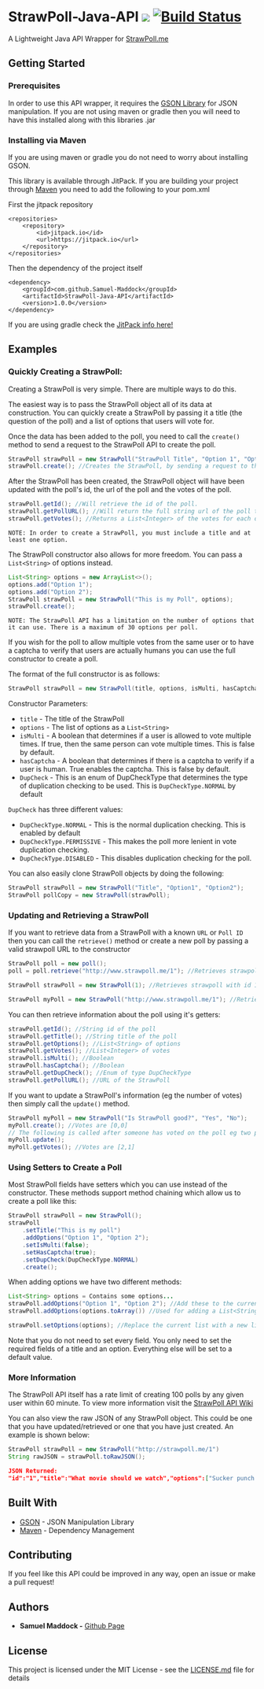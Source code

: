 # StrawPoll-Java-API  [![](https://jitpack.io/v/Samuel-Maddock/StrawPoll-Java-API.svg)](https://jitpack.io/#Samuel-Maddock/StrawPoll-Java-API) [![Build Status](https://travis-ci.org/Samuel-Maddock/StrawPoll-Java-API.svg?branch=master)](https://travis-ci.org/Samuel-Maddock/StrawPoll-Java-API)
A Lightweight Java API Wrapper for [StrawPoll.me](http://www.strawpoll.me)

## Getting Started

### Prerequisites

In order to use this API wrapper, it requires the [GSON Library](https://github.com/google/gson) for JSON manipulation. If you are not using maven or gradle then you will need to have this installed along with this libraries .jar

### Installing via Maven
If you are using maven or gradle you do not need to worry about installing GSON.

This library is available through JitPack. If you are building your project through [Maven](https://maven.apache.org) you need to add the following to your pom.xml 

First the jitpack repository
```
<repositories>
    <repository>
        <id>jitpack.io</id>
        <url>https://jitpack.io</url>
    </repository>
</repositories>
```    
Then the dependency of the project itself
```
<dependency>
    <groupId>com.github.Samuel-Maddock</groupId>
    <artifactId>StrawPoll-Java-API</artifactId>
    <version>1.0.0</version>
</dependency>
```

If you are using gradle check the [JitPack info here!](https://jitpack.io/#Samuel-Maddock/StrawPoll-Java-API/1.0.0)

## Examples

### Quickly Creating a StrawPoll:

Creating a StrawPoll is very simple. There are multiple ways to do this. 

The easiest way is to pass the StrawPoll object all of its data at construction. You can quickly create a StrawPoll by passing it a title (the question of the poll) and a list of options that users will vote for. 

Once the data has been added to the poll, you need to call the ```create()``` method to send a request to the StrawPoll API to create the poll.

```java
StrawPoll strawPoll = new StrawPoll("StrawPoll Title", "Option 1", "Option 2");
strawPoll.create(); //Creates the StrawPoll, by sending a request to the API
```
After the StrawPoll has been created, the StrawPoll object will have been updated with the poll's id, the url of the poll and the votes of the poll.

```java
strawPoll.getId(); //Will retrieve the id of the poll.
strawPoll.getPollURL(); //Will return the full string url of the poll that has been created. You can view this poll in your browser.
strawPoll.getVotes(); //Returns a List<Integer> of the votes for each option. Obviously after creation these are all 0.
```
```NOTE: In order to create a StrawPoll, you must include a title and at least one option.```

The StrawPoll constructor also allows for more freedom. You can pass a ```List<String>``` of options instead. 
```java
List<String> options = new ArrayList<>();
options.add("Option 1");
options.add("Option 2");
StrawPoll strawPoll = new StrawPoll("This is my Poll", options);
strawPoll.create();
```
```NOTE: The StrawPoll API has a limitation on the number of options that it can use. There is a maximum of 30 options per poll.```

If you wish for the poll to allow multiple votes from the same user or to have a captcha to verify that users are actually humans you can use the full constructor to create a poll.

The format of the full constructor is as follows:
```java
StrawPoll strawPoll = new StrawPoll(title, options, isMulti, hasCaptcha, DupCheck)
```
Constructor Parameters:

* ```title``` - The title of the  StrawPoll
* ```options``` - The list of options as a ```List<String>```
* ```isMulti``` - A boolean that determines if a user is allowed to vote multiple times. If true, then the same person can vote multiple times. This is false by default.
* ```hasCaptcha``` - A boolean that determines if there is a captcha to verify if a user is human. True enables the captcha. This is false by default.
* ```DupCheck``` - This is an enum of DupCheckType that determines the type of duplication checking to be used. This is ```DupCheckType.NORMAL``` by default

```DupCheck``` has three different values:
* ```DupCheckType.NORMAL``` - This is the normal duplication checking. This is enabled by default
* ```DupCheckType.PERMISSIVE``` - This makes the poll more lenient in vote duplication checking.
* ```DupCheckType.DISABLED``` - This disables duplication checking for the poll.

You can also easily clone StrawPoll objects by doing the following:
```java
StrawPoll strawPoll = new StrawPoll("Title", "Option1", "Option2");
StrawPoll pollCopy = new StrawPoll(strawPoll);
```

### Updating and Retrieving a StrawPoll

If you want to retrieve data from a StrawPoll with a known ```URL``` or ```Poll ID``` then you can call the ```retrieve()``` method or create a new poll by passing a valid strawpoll URL to the constructor

```java
StrawPoll poll = new poll();
poll = poll.retrieve("http://www.strawpoll.me/1"); //Retrieves strawpoll with id 1

StrawPoll strawPoll = new StrawPoll(1); //Retrieves strawpoll with id 1

StrawPoll myPoll = new StrawPoll("http://www.strawpoll.me/1"); //Retrieves strawpoll with id 1
```

You can then retrieve information about the poll using it's getters:
```java
strawPoll.getId(); //String id of the poll
strawPoll.getTitle(); //String title of the poll
strawPoll.getOptions(); //List<String> of options
strawPoll.getVotes(); //List<Integer> of votes
strawPoll.isMulti(); //Boolean
strawPoll.hasCaptcha(); //Boolean
strawPoll.getDupCheck(); //Enum of type DupCheckType
strawPoll.getPollURL(); //URL of the StrawPoll
```

If you want to update a StrawPoll's information (eg the number of votes) then simply call the ```update()``` method.

```java
StrawPoll myPoll = new StrawPoll("Is StrawPoll good?", "Yes", "No");
myPoll.create(); //Votes are [0,0]
// The following is called after someone has voted on the poll eg two people vote yes, one votes no
myPoll.update();
myPoll.getVotes(); //Votes are [2,1]
```

### Using Setters to Create a Poll

Most StrawPoll fields have setters which you can use instead of the constructor. 
These methods support method chaining which allow us to create a poll like this:

```java
StrawPoll strawPoll = new StrawPoll();
strawPoll
    .setTitle("This is my poll")
    .addOptions("Option 1", "Option 2");
    .setIsMulti(false);
    .setHasCaptcha(true);
    .setDupCheck(DupCheckType.NORMAL)
    .create();
```
When adding options we have two different methods:
```java
List<String> options = Contains some options...
strawPoll.addOptions("Option 1", "Option 2"); //Add these to the current options already added.
strawPoll.addOptions(options.toArray()) //Used for adding a List<String> to the current options list

strawPoll.setOptions(options); //Replace the current list with a new list
```

Note that you do not need to set every field. You only need to set the required fields of a title and an option. Everything else will be set to a default value.

### More Information
The StrawPoll API itself has a rate limit of creating 100 polls by any given user within 60 minute. To view more information visit the [StrawPoll API Wiki](https://github.com/strawpoll/strawpoll/wiki/API)

You can also view the raw JSON of any StrawPoll object. This could be one that you have updated/retrieved or one that you have just created. An example is shown below:
```java
StrawPoll strawPoll = new StrawPoll("http://strawpoll.me/1")
String rawJSON = strawPoll.toRawJSON();
```
```json
JSON Returned:
"id":"1","title":"What movie should we watch","options":["Sucker punch ","Pirates of carribian ","Prison logic","Witchhunter"],"multi":false,"dupcheck":"NORMAL","captcha":false,"votes":[25554,51847,10918,12331]}
```
## Built With

* [GSON](http://www.dropwizard.io/1.0.2/docs/) - JSON Manipulation Library
* [Maven](https://maven.apache.org/) - Dependency Management

## Contributing

If you feel like this API could be improved in any way, open an issue or make a pull request!

## Authors

* **Samuel Maddock -** [Github Page](https://github.com/Samuel-Maddock)

## License

This project is licensed under the MIT License - see the [LICENSE.md](LICENSE.md) file for details
